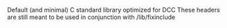 
Default (and minimal) C standard library optimized for DCC
These headers are still meant to be used in conjunction with /lib/fixinclude
